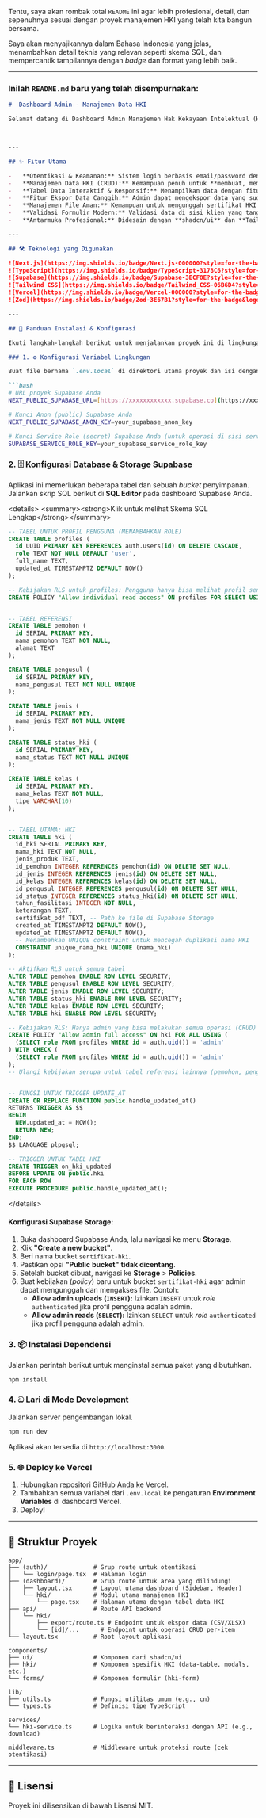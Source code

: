Tentu, saya akan rombak total `README` ini agar lebih profesional, detail, dan sepenuhnya sesuai dengan proyek manajemen HKI yang telah kita bangun bersama.

Saya akan menyajikannya dalam Bahasa Indonesia yang jelas, menambahkan detail teknis yang relevan seperti skema SQL, dan mempercantik tampilannya dengan *badge* dan format yang lebih baik.

-----

### Inilah `README.md` baru yang telah disempurnakan:

````markdown
#  Dashboard Admin - Manajemen Data HKI

Selamat datang di Dashboard Admin Manajemen Hak Kekayaan Intelektual (HKI). Aplikasi ini adalah solusi lengkap yang dibangun untuk memusatkan, mengelola, dan menganalisis data pengajuan HKI secara efisien dan aman. Dibangun dengan teknologi modern, dashboard ini menawarkan antarmuka yang profesional dan fitur-fitur canggih untuk mempermudah alur kerja administrasi.



---

## ✨ Fitur Utama

-   **Otentikasi & Keamanan:** Sistem login berbasis email/password dengan verifikasi peran (hanya **admin** yang dapat mengakses dashboard).
-   **Manajemen Data HKI (CRUD):** Kemampuan penuh untuk **membuat, membaca, memperbarui, dan menghapus** data HKI dengan formulir yang intuitif.
-   **Tabel Data Interaktif & Responsif:** Menampilkan data dengan fitur **pencarian**, **penyortiran (sorting)**, **filter** berdasarkan beberapa kriteria, dan **paginasi**. Tampilan tabel otomatis berubah menjadi **kartu (card view)** di perangkat mobile untuk pengalaman pengguna terbaik.
-   **Fitur Ekspor Data Canggih:** Admin dapat mengekspor data yang sudah difilter ke dalam format **CSV** dan **Excel (.xlsx)** dengan nama file yang deskriptif.
-   **Manajemen File Aman:** Kemampuan untuk mengunggah sertifikat HKI dalam format **PDF**, yang disimpan dengan aman di Supabase Storage dan diakses melalui **URL sementara (signed URL)**.
-   **Validasi Formulir Modern:** Validasi data di sisi klien yang tangguh menggunakan **Zod** dan **React Hook Form** untuk memastikan integritas data.
-   **Antarmuka Profesional:** Didesain dengan **shadcn/ui** dan **TailwindCSS** untuk tampilan yang bersih, modern, dan sepenuhnya responsif.

---

## 🛠️ Teknologi yang Digunakan

![Next.js](https://img.shields.io/badge/Next.js-000000?style=for-the-badge&logo=nextdotjs&logoColor=white)
![TypeScript](https://img.shields.io/badge/TypeScript-3178C6?style=for-the-badge&logo=typescript&logoColor=white)
![Supabase](https://img.shields.io/badge/Supabase-3ECF8E?style=for-the-badge&logo=supabase&logoColor=white)
![Tailwind CSS](https://img.shields.io/badge/Tailwind_CSS-06B6D4?style=for-the-badge&logo=tailwindcss&logoColor=white)
![Vercel](https://img.shields.io/badge/Vercel-000000?style=for-the-badge&logo=vercel&logoColor=white)
![Zod](https://img.shields.io/badge/Zod-3E67B1?style=for-the-badge&logo=zod&logoColor=white)

---

## 🚀 Panduan Instalasi & Konfigurasi

Ikuti langkah-langkah berikut untuk menjalankan proyek ini di lingkungan lokal Anda.

### 1. ⚙️ Konfigurasi Variabel Lingkungan

Buat file bernama `.env.local` di direktori utama proyek dan isi dengan kredensial Supabase Anda.

```bash
# URL proyek Supabase Anda
NEXT_PUBLIC_SUPABASE_URL=[https://xxxxxxxxxxxx.supabase.co](https://xxxxxxxxxxxx.supabase.co)

# Kunci Anon (public) Supabase Anda
NEXT_PUBLIC_SUPABASE_ANON_KEY=your_supabase_anon_key

# Kunci Service Role (secret) Supabase Anda (untuk operasi di sisi server)
SUPABASE_SERVICE_ROLE_KEY=your_supabase_service_role_key
````

### 2\. 🗄️ Konfigurasi Database & Storage Supabase

Aplikasi ini memerlukan beberapa tabel dan sebuah *bucket* penyimpanan. Jalankan skrip SQL berikut di **SQL Editor** pada dashboard Supabase Anda.

\<details\>
\<summary\>\<strong\>Klik untuk melihat Skema SQL Lengkap\</strong\>\</summary\>

```sql
-- TABEL UNTUK PROFIL PENGGUNA (MENAMBAHKAN ROLE)
CREATE TABLE profiles (
  id UUID PRIMARY KEY REFERENCES auth.users(id) ON DELETE CASCADE,
  role TEXT NOT NULL DEFAULT 'user',
  full_name TEXT,
  updated_at TIMESTAMPTZ DEFAULT NOW()
);

-- Kebijakan RLS untuk profiles: Pengguna hanya bisa melihat profil sendiri
CREATE POLICY "Allow individual read access" ON profiles FOR SELECT USING (auth.uid() = id);


-- TABEL REFERENSI
CREATE TABLE pemohon (
  id SERIAL PRIMARY KEY,
  nama_pemohon TEXT NOT NULL,
  alamat TEXT
);

CREATE TABLE pengusul (
  id SERIAL PRIMARY KEY,
  nama_pengusul TEXT NOT NULL UNIQUE
);

CREATE TABLE jenis (
  id SERIAL PRIMARY KEY,
  nama_jenis TEXT NOT NULL UNIQUE
);

CREATE TABLE status_hki (
  id SERIAL PRIMARY KEY,
  nama_status TEXT NOT NULL UNIQUE
);

CREATE TABLE kelas (
  id SERIAL PRIMARY KEY,
  nama_kelas TEXT NOT NULL,
  tipe VARCHAR(10)
);


-- TABEL UTAMA: HKI
CREATE TABLE hki (
  id_hki SERIAL PRIMARY KEY,
  nama_hki TEXT NOT NULL,
  jenis_produk TEXT,
  id_pemohon INTEGER REFERENCES pemohon(id) ON DELETE SET NULL,
  id_jenis INTEGER REFERENCES jenis(id) ON DELETE SET NULL,
  id_kelas INTEGER REFERENCES kelas(id) ON DELETE SET NULL,
  id_pengusul INTEGER REFERENCES pengusul(id) ON DELETE SET NULL,
  id_status INTEGER REFERENCES status_hki(id) ON DELETE SET NULL,
  tahun_fasilitasi INTEGER NOT NULL,
  keterangan TEXT,
  sertifikat_pdf TEXT, -- Path ke file di Supabase Storage
  created_at TIMESTAMPTZ DEFAULT NOW(),
  updated_at TIMESTAMPTZ DEFAULT NOW(),
  -- Menambahkan UNIQUE constraint untuk mencegah duplikasi nama HKI
  CONSTRAINT unique_nama_hki UNIQUE (nama_hki)
);

-- Aktifkan RLS untuk semua tabel
ALTER TABLE pemohon ENABLE ROW LEVEL SECURITY;
ALTER TABLE pengusul ENABLE ROW LEVEL SECURITY;
ALTER TABLE jenis ENABLE ROW LEVEL SECURITY;
ALTER TABLE status_hki ENABLE ROW LEVEL SECURITY;
ALTER TABLE kelas ENABLE ROW LEVEL SECURITY;
ALTER TABLE hki ENABLE ROW LEVEL SECURITY;

-- Kebijakan RLS: Hanya admin yang bisa melakukan semua operasi (CRUD)
CREATE POLICY "Allow admin full access" ON hki FOR ALL USING (
  (SELECT role FROM profiles WHERE id = auth.uid()) = 'admin'
) WITH CHECK (
  (SELECT role FROM profiles WHERE id = auth.uid()) = 'admin'
);
-- Ulangi kebijakan serupa untuk tabel referensi lainnya (pemohon, pengusul, dll)


-- FUNGSI UNTUK TRIGGER UPDATE_AT
CREATE OR REPLACE FUNCTION public.handle_updated_at()
RETURNS TRIGGER AS $$
BEGIN
  NEW.updated_at = NOW();
  RETURN NEW;
END;
$$ LANGUAGE plpgsql;

-- TRIGGER UNTUK TABEL HKI
CREATE TRIGGER on_hki_updated
BEFORE UPDATE ON public.hki
FOR EACH ROW
EXECUTE PROCEDURE public.handle_updated_at();
```

\</details\>

#### Konfigurasi Supabase Storage:

1.  Buka dashboard Supabase Anda, lalu navigasi ke menu **Storage**.
2.  Klik **"Create a new bucket"**.
3.  Beri nama bucket `sertifikat-hki`.
4.  Pastikan opsi **"Public bucket"** **tidak dicentang**.
5.  Setelah bucket dibuat, navigasi ke **Storage** \> **Policies**.
6.  Buat kebijakan (*policy*) baru untuk bucket `sertifikat-hki` agar admin dapat mengunggah dan mengakses file. Contoh:
      * **Allow admin uploads (`INSERT`):** Izinkan `INSERT` untuk *role* `authenticated` jika profil pengguna adalah admin.
      * **Allow admin reads (`SELECT`):** Izinkan `SELECT` untuk *role* `authenticated` jika profil pengguna adalah admin.

### 3\. 📦 Instalasi Dependensi

Jalankan perintah berikut untuk menginstal semua paket yang dibutuhkan.

```bash
npm install
```

### 4\. ධ Lari di Mode Development

Jalankan server pengembangan lokal.

```bash
npm run dev
```

Aplikasi akan tersedia di `http://localhost:3000`.

### 5\. 🌐 Deploy ke Vercel

1.  Hubungkan repositori GitHub Anda ke Vercel.
2.  Tambahkan semua variabel dari `.env.local` ke pengaturan **Environment Variables** di dashboard Vercel.
3.  Deploy\!

-----

## 📂 Struktur Proyek

```
app/
├── (auth)/             # Grup route untuk otentikasi
│   └── login/page.tsx  # Halaman login
├── (dashboard)/        # Grup route untuk area yang dilindungi
│   ├── layout.tsx      # Layout utama dashboard (Sidebar, Header)
│   └── hki/            # Modul utama manajemen HKI
│       └── page.tsx    # Halaman utama dengan tabel data HKI
├── api/                # Route API backend
│   └── hki/
│       ├── export/route.ts # Endpoint untuk ekspor data (CSV/XLSX)
│       └── [id]/...      # Endpoint untuk operasi CRUD per-item
└── layout.tsx          # Root layout aplikasi

components/
├── ui/                 # Komponen dari shadcn/ui
├── hki/                # Komponen spesifik HKI (data-table, modals, etc.)
└── forms/              # Komponen formulir (hki-form)

lib/
├── utils.ts            # Fungsi utilitas umum (e.g., cn)
└── types.ts            # Definisi tipe TypeScript

services/
└── hki-service.ts      # Logika untuk berinteraksi dengan API (e.g., download)

middleware.ts           # Middleware untuk proteksi route (cek otentikasi)
```

-----

## 📄 Lisensi

Proyek ini dilisensikan di bawah Lisensi MIT.

```
```